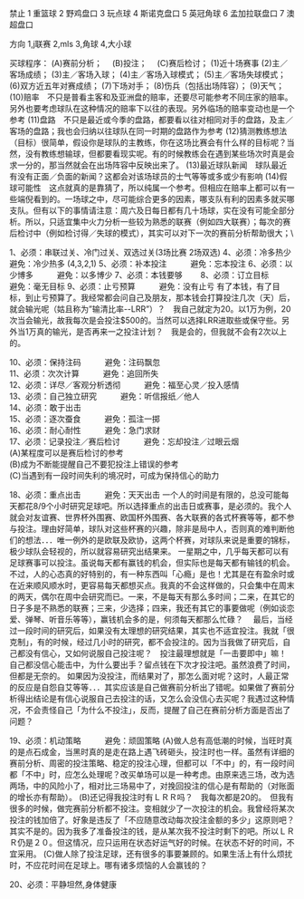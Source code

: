 
禁止
1 重篮球  2 野鸡盘口 3 玩点球 4 斯诺克盘口 5 英冠角球  6 孟加拉联盘口 7 澳超盘口

方向
1,j联赛  2,mls 3,角球 4,大小球

买球程序：
(A)赛前分析；　
(B)投注；　
(C)赛后检讨；
(1)近十场赛事
(2)主／客场成绩；
(3)主／客场入球；
(4)主／客场入球模式；
(5)主／客场失球模式；
(6)双方近五年对赛成绩；
(7)下场对手；
(8)伤兵（包括出场阵容）；
(9)天气；
(10)赔率　不只是普看主客和及亚洲盘的赔率，还要尽可能参考不同庄家的赔率。另外也要考虑球队在这种情况的赔率下以往的表现。另外临场的赔率变动也是一个参考
(11)盘路　不只是最近或今季的盘路，都要看以往对相同对手的盘路，及主／客场的盘路；我也会归纳以往球队在同一时期的盘路作为参考
(12)猜测教练想法（目标）很简单，假设你是球队的主教练，你在这场比赛会有什么样的目标呢？当然，没有教练想输球，但都要看现实呢。有的时候教练会在遇到某些场次时真是会求一分的，那当然就会在出场阵容中反映出来了。
(13)最近球队新闻　球队最近有没有正面／负面的新闻？这都会对该场球员的士气等等或多或少有影响
(14)假球可能性　这点就真的是靠猜了，所以纯属一个参考。但相应在赔率上都可以有一些端倪看到的。一场球之中，尽可能综合更多的因素，哪支队有利的因素多就买哪支队。但有以下的事情请注意：周六及日每日都有几十场球，实在没有可能全部分析。所以，只适宜集中火力分析一些较为熟悉的联赛（例如四大联赛）；每次的赛后检讨中（例如检讨得／失球的模式），其实可以对下一次的赛前分析帮助很大；\


1、必须：串联过关、冷门过关、双选过关(3场比赛 2场双选)
4、必须：冷多热少　　　避免：冷少热多 (4,3,2,1)
5、必须：补本投注　　　避免：忘本投注
6、必须：以少博多　　　避免：以多博少
7、必须：本钱要够　　
8、必须：订立目标　　　避免：毫无目标
9、必须：止亏预算　　　避免：没有止亏
有了本钱，有了目标，到止亏预算了。我经常都会问自己及朋友，那本钱会打算投注几次（天）后，就会输光呢（姑且称为”输清比率--LRR”）？　我自己就定为20。以1万为例，20次当会输光，故我每次是会投注$500的。当然可以选择LRR进取些或保守些。另外当1万真的输光，是否再来一之投注计划？　我是会的，但我就不会有2次以上的。
 
10、必须：保持注码　　　避免：注码飘忽  
11、必须：次次计算　　　避免：追回所失  
12、必须：详尽／客观分析透彻　　　避免：福至心灵／投入感情  
13、必须：自己独立研究　　　避免：听信报纸／他人  
14、必须：敢于出击  
15、必须：逐次蚕食　　　避免：孤注一掷  
16、必须：耐心耐性　　　避免：急门求财  
17、必须：记录投注／赛后检讨　　　避免：忘却投注／过眼云烟  
(A)某程度可以是赛后检讨的参考  
(B)成为不断能提醒自己不要犯投注上错误的参考  
(C)当遇到有一段时间失利的境况时，可成为保持信心的助力  

 
18、必须：重点出击　　　避免：天天出击
一个人的时间是有限的，总没可能每天都花8/9个小时研究足球吧。所以选择重点的出击日或赛事，是必须的。我个人就会对友谊赛、世界杯外围赛、欧国杯外围赛、各大联赛的各式杯赛等等，都不参与投注。理由好简单，球队对这些杯赛的兴趣，除非是局中人，否则真的难判断他们的想法．．．唯一例外的是欧联及欧协，这两个杯赛，对球队来说是重要的锦标，极少球队会轻视的，所以就容易研究出结果来。
一星期之中，几乎每天都可以有足球赛事可以投注。虽说每天都有赢钱的机会，但实际也是每天都有输钱的机会。不过，人的心态真的好特别的，有一种东西叫「心瘾」是也！尤其是在有盈余时或在近来顺风顺水时，更容易每天都想买点。我真的不会这样做的，只会集中在周末的两天，偶尔在周中会研究而已。一来，不是每天有那么多时间；二来，在其它的日子多是不熟悉的联赛；三来，少选择；四来，我还有其它的事要做呢（例如谈恋爱、弹琴、听音乐等等），赢钱机会多的是，何须每天都那么忙碌？　
最后，当经过一段时间的研究后，如果没有太理想的研究结果，其实也不适宜投注。我就「很克制」，有的时候，经过几小时的研究，都不会投注的。因为当我做了研究后，自己都没有信心，又如何说服自己投注呢？　投注最理想就是「一击要即中」嘛！　自己都没信心能击中，为什么要出手？留点钱在下次才投注吧。虽然浪费了时间，但都是无奈的。
如果因为没投注，而结果对了，那怎么面对呢？这时，人最正常的反应是自怨自艾等等．．．其实应该是自己做赛前分析出了错呢。如果做了赛前分析得出结论是有信心说服自己去投注的话，又怎么会没信心去买呢？我遇过这种情况，不会责怪自己「为什么不投注」，反而，提醒了自己在赛前分析方面是否出了问题？
  
19、必须：机动策略　　　避免：顽固策略
(A)做人总有高低潮的时候，当旺时真的是点石成金，当黑时真的是走在路上遇飞砖砸头，投注时也一样。虽然有详细的赛前分析、周密的投注策略、稳定的投注心理，但都可以「不中」的，有一段时间都「不中」时，应怎么处理呢？改买单场可以是一种考虑。由原来选三场，改为选两场，中的风险小了，相对比三场易中了，对挽回投注的信心是有帮助的（对账面的增长亦有帮助）。
(B)还记得我投注时有ＬＲＲ吗？　我每次都是20的。　但我有很多的时候，做完赛前分析都不投注。变相就少了一次投注的机会。我曾经将某次投注的钱加倍了。好象是违反了「不应随意改动每次投注金额的多少」这原则吧？　其实不是的。因为我多了准备投注的钱，是从某次我不投注时剩下的吧。所以ＬＲＲ仍是２０。但这情况，应只运用在状态好运气好的时候。在状态不好的时间，不宜采用。
(C)做人除了投注足球，还有很多的事要兼顾的。如果生活上有什么烦扰时，不应花时间在足球上。哪有诸多烦恼的人会赢钱的？
 
20、必须：平静坦然,身体健康　